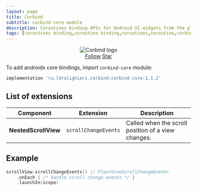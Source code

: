 ```yaml
---
layout: page
title: Corbind
subtitle: corbind-core module
description: Coroutines binding APIs for Android UI widgets from the platform and support libraries. Androidx core bindings.
tags: [coroutines binding,coroutine binding,coroutines,coroutine,corbind,kotlin,android,androidx,receivechannel,flow,data binding,androidx core bindings]
---
```


<div style="text-align: center">
    <img src="https://ldralighieri.github.io/Corbind/img/corbind.svg" alt="Corbind logo"/>
</div>

<script async defer src="https://buttons.github.io/buttons.js"></script>
<div style="text-align: center">
  <a class="github-button" href="https://github.com/LDRAlighieri" data-size="large" aria-label="Follow @LDRAlighieri on GitHub">Follow</a>
  <a class="github-button" href="https://github.com/LDRAlighieri/Corbind" data-icon="octicon-star" data-size="large" aria-label="Star LDRAlighieri/Corbind on GitHub">Star</a>
</div>

To add androidx core bindings, import `corbind-core` module:

```groovy
implementation 'ru.ldralighieri.corbind:corbind-core:1.1.2'
```

## List of extensions

Component | Extension | Description
--|---|--
**NestedScrollView** | `scrollChangeEvents` | Called when the scroll position of a view changes.


## Example

```kotlin
scrollView.scrollChangeEvents() // Flow<ViewScrollChangeEvent>
    .onEach { /* handle scroll change events */ }
    .launchIn(scope)
```
